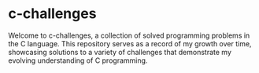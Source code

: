 # c-challenges
Welcome to c-challenges, a collection of solved programming problems in the C language. This repository serves as a record of my growth over time, showcasing solutions to a variety of challenges that demonstrate my evolving understanding of C programming.
